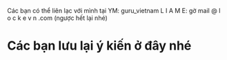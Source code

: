 Các bạn có thể liên lạc với mình tại YM: guru\_vietnam
L I A M E: gờ mail @ l o c k e v n .com (ngược hết lại nhé)

# Các bạn lưu lại ý kiến ở đây nhé #